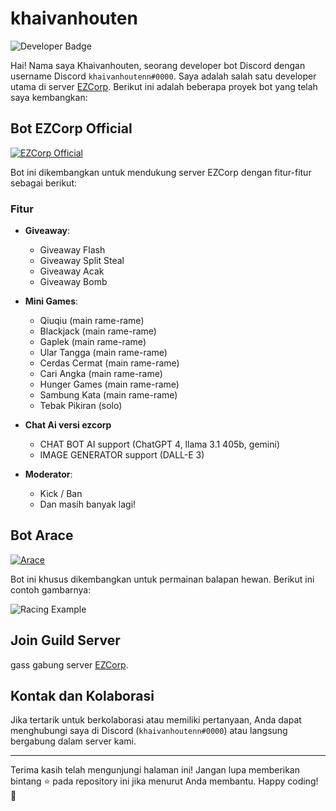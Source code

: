 # khaivanhouten

![Developer Badge](https://img.shields.io/badge/developer-discord-green)

Hai! Nama saya Khaivanhouten, seorang developer bot Discord dengan username Discord `khaivanhoutenn#0000`. Saya adalah salah satu developer utama di server [EZCorp](https://discord.gg/ezcorp). Berikut ini adalah beberapa proyek bot yang telah saya kembangkan:

## Bot EZCorp Official

[![EZCorp Official](https://cdn.discordapp.com/attachments/1237248140126457977/1268780535644164227/Screenshot_20240802-110044.jpg?ex=66adab74&is=66ac59f4&hm=e82c86ce2b4667ea788252c731c9c5f18250ccd200aa99eb8c84f1f885408b0b&)](https://discord.gg/ezcorp)

Bot ini dikembangkan untuk mendukung server EZCorp dengan fitur-fitur sebagai berikut:

### Fitur
- **Giveaway**:
  - Giveaway Flash
  - Giveaway Split Steal
  - Giveaway Acak
  - Giveaway Bomb

- **Mini Games**:
  - Qiuqiu (main rame-rame)
  - Blackjack (main rame-rame)
  - Gaplek (main rame-rame)
  - Ular Tangga (main rame-rame)
  - Cerdas Cermat (main rame-rame)
  - Cari Angka (main rame-rame)
  - Hunger Games (main rame-rame)
  - Sambung Kata (main rame-rame)
  - Tebak Pikiran (solo)
 
- **Chat Ai versi ezcorp**
  - CHAT BOT AI support (ChatGPT 4, llama 3.1 405b, gemini)
  -  IMAGE GENERATOR support (DALL-E 3)

- **Moderator**:
  - Kick / Ban
  - Dan masih banyak lagi!

## Bot Arace

[![Arace](https://cdn.discordapp.com/attachments/1237248140126457977/1268783460189737063/Screenshot_20240802-111104.jpg?ex=66adae2d&is=66ac5cad&hm=d5fbf8793245d719b5c6a232dd69e19b9acb8b0ae669b62cc29aa483c8eeb356&)](https://discord.gg/ezcorp)

Bot ini khusus dikembangkan untuk permainan balapan hewan. Berikut ini contoh gambarnya:

![Racing Example](https://cdn.discordapp.com/attachments/1218586957425410112/1268783868614414397/Screenshot_20240802-111357.jpg?ex=66adae8f&is=66ac5d0f&hm=e855c6906d67b29855876f1ab9dc82de8db94884553f8c7a1f8a7e676294fb20&)

## Join Guild Server

gass gabung server [EZCorp](https://discord.gg/ezcorp).

## Kontak dan Kolaborasi

Jika tertarik untuk berkolaborasi atau memiliki pertanyaan, Anda dapat menghubungi saya di Discord (`khaivanhoutenn#0000`) atau langsung bergabung dalam server kami.

---

Terima kasih telah mengunjungi halaman ini! Jangan lupa memberikan bintang ⭐ pada repository ini jika menurut Anda membantu. Happy coding! 🚀
